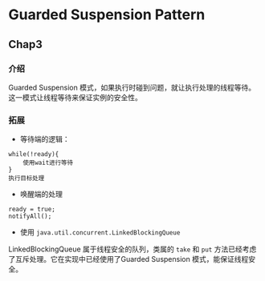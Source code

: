 # Guarded Suspension Pattern

## Chap3

### 介绍

Guarded Suspension 模式，如果执行时碰到问题，就让执行处理的线程等待。这一模式让线程等待来保证实例的安全性。

### 拓展

* 等待端的逻辑：

```
while(!ready){
    使用wait进行等待
}
执行目标处理
```

* 唤醒端的处理

```
ready = true;
notifyAll();
```

* 使用 `java.util.concurrent.LinkedBlockingQueue`

LinkedBlockingQueue 属于线程安全的队列，类属的 `take` 和 `put` 方法已经考虑了互斥处理。它在实现中已经使用了Guarded Suspension 模式，能保证线程安全。

